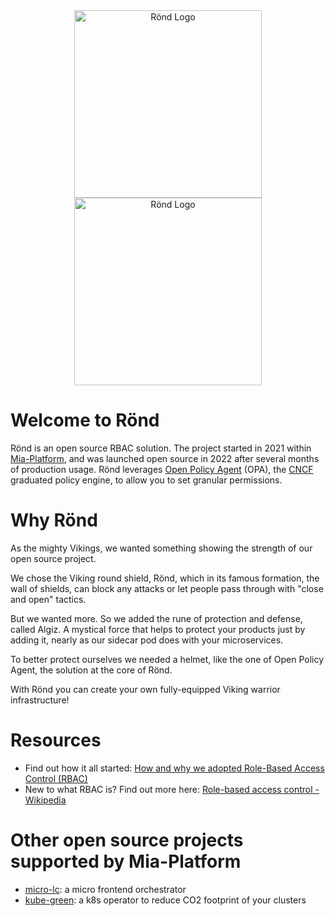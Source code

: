 <div align="center">
  <img alt="Rönd Logo" src="https://user-images.githubusercontent.com/7142570/173044709-c788b29a-7eb4-442d-8392-6404d6251c4c.png#gh-light-mode-only" width="300" />
  <img alt="Rönd Logo" src="https://user-images.githubusercontent.com/7142570/174809379-67f9a568-3e3e-4905-bdf5-2b1883805444.png#gh-dark-mode-only"  width="300">
</div>


# Welcome to Rönd

Rönd is an open source RBAC solution. The project started in 2021 within [Mia-Platform](https://github.com/mia-platform), and was launched open source in 2022 after several months of production usage. Rönd leverages [Open Policy Agent](https://github.com/open-policy-agent/opa) (OPA), the [CNCF](https://www.cncf.io) graduated policy engine, to allow you to set granular permissions.

# Why Rönd

As the mighty Vikings, we wanted something showing the strength of our open source project. 

We chose the Viking round shield, Rönd, which in its famous formation, the wall of shields, can block any attacks or let people pass through with "close and open" tactics.

But we wanted more. So we added the rune of protection and defense, called Algiz. A mystical force that helps to protect your products just by adding it, nearly as our sidecar pod does with your microservices. 

To better protect ourselves we needed a helmet, like the one of Open Policy Agent, the solution at the core of Rönd. 

With Rönd you can create your own fully-equipped Viking warrior infrastructure!

# Resources

* Find out how it all started: [How and why we adopted Role-Based Access Control (RBAC)](https://blog.mia-platform.eu/en/how-why-adopted-role-based-access-control-rbac?utm_source=github&utm_medium=rond-open-source)
* New to what RBAC is? Find out more here: [Role-based access control - Wikipedia](https://en.wikipedia.org/wiki/Role-based_access_control)

# Other open source projects supported by Mia-Platform

* [micro-lc](https://github.com/micro-lc): a micro frontend orchestrator 
* [kube-green](https://github.com/kube-green): a k8s operator to reduce CO2 footprint of your clusters
